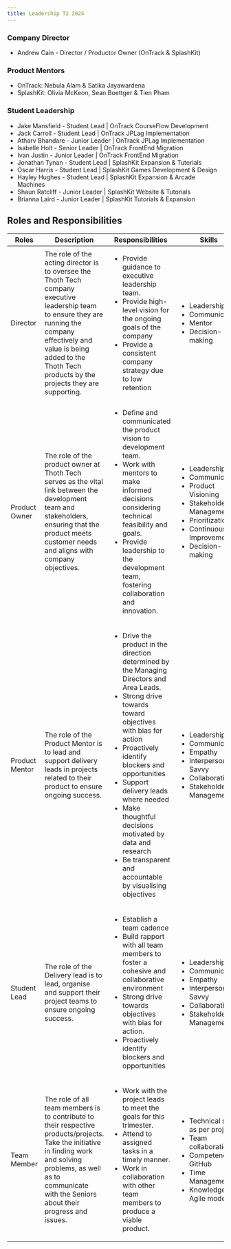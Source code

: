 ```yaml
---
title: Leadership T2 2024
---
```


### Company Director

- Andrew Cain - Director / Productor Owner (OnTrack & SplashKit)

### Product Mentors

- OnTrack: Nebula Alam & Satika Jayawardena
- SplashKit: Olivia McKeon, Sean Boettger & Tien Pham

### Student Leadership

- Jake Mansfield - Student Lead  | OnTrack CourseFlow Development
- Jack Carroll - Student Lead  | OnTrack JPLag Implementation
- Atharv Bhandare - Junior Leader  | OnTrack JPLag Implementation
- Isabelle Holt - Senior Leader  | OnTrack FrontEnd Migration
- Ivan Justin - Junior Leader  | OnTrack FrontEnd Migration
- Jonathan Tynan - Student Lead  | SplashKit Expansion & Tutorials
- Oscar Harris - Student Lead  | SplashKit Games Development & Design
- Hayley Hughes - Student Lead  | SplashKit Expansion & Arcade Machines
- Shaun Ratcliff - Junior Leader  | SplashKit Website & Tutorials
- Brianna Laird - Junior Leader  | SplashKit Tutorials & Expansion

## Roles and Responsibilities

| Roles           | Description                                                                                                                                                                                                                                | Responsibilities                                                                                                                                                                                                                                                                                                                                                                                                               | Skills                                                                                                                                                                                              |
| --------------- | ------------------------------------------------------------------------------------------------------------------------------------------------------------------------------------------------------------------------------------------ | ------------------------------------------------------------------------------------------------------------------------------------------------------------------------------------------------------------------------------------------------------------------------------------------------------------------------------------------------------------------------------------------------------------------------------ | --------------------------------------------------------------------------------------------------------------------------------------------------------------------------------------------------- |
| Director | The role of the acting director is to oversee the Thoth Tech company executive leadership team to ensure they are running the company effectively and value is being added to the Thoth Tech products by the projects they are supporting. | <ul> <li>Provide guidance to executive leadership team. </li> <li> Provide high-level vision for the ongoing goals of the company </li> <li> Provide a consistent company strategy due to low retention </li> </ul>                                                                                                                                                                                                            | <ul> <li>Leadership</li> <li> Communication</li> <li> Mentor</li> <li> Decision-making</li> </ul>                                                                                                   |
| Product Owner   | The role of the product owner at Thoth Tech serves as the vital link between the development team and stakeholders, ensuring that the product meets customer needs and aligns with company objectives.                                     | <ul> <li> Define and communicated the product vision to development team.</li> <li>Work with mentors to make informed decisions considering technical feasibility and goals.</li> <li> Provide leadership to the development team, fostering collaboration and innovation.</li></ul>                                                                                                                                           | <ul> <li>Leadership</li> <li> Communication</li> <li> Product Visioning</li><li>Stakeholder Management </li><li> Prioritization</li><li>Continuous Improvement </li><li>Decision-making </li> </ul> |
| Product Mentor  | The role of the Product Mentor is to lead and support delivery leads in projects related to their product to ensure ongoing success.                                                                                                       | <ul> <li> Drive the product in the direction determined by the Managing Directors and Area Leads.</li> <li>Strong drive towards toward objectives with bias for action</li> <li> Proactively identify blockers and opportunities</li> <li> Support delivery leads where needed </li> <li> Make thoughtful decisions motivated by data and research</li><li> Be transparent and accountable by visualising objectives</li></ul> | <ul> <li>Leadership</li> <li> Communication</li> <li> Empathy</li><li>Interpersonal-Savvy </li><li> Collaborative</li><li>Stakeholder Management </li> </ul>                                        |
| Student Lead    | The role of the Delivery lead is to lead, organise and support their project teams to ensure ongoing success.                                                                                                                              | <ul><li>Establish a team cadence</li><li>Build rapport with all team members to foster a cohesive and collaborative environment </li><li>Strong drive towards objectives with bias for action.</li><li>Proactively identify blockers and opportunities</li></ul>                                                                                                                                                               | <ul> <li>Leadership</li> <li> Communication</li> <li> Empathy</li><li>Interpersonal-Savvy </li><li> Collaborative</li><li>Stakeholder Management </li> </ul>                                        |
| Team Member     | The role of all team members is to contribute to their respective products/projects. Take the initiative in finding work and solving problems, as well as to communicate with the Seniors about their progress and issues.                 | <ul><li>Work with the project leads to meet the goals for this trimester.</li><li>Attend to assigned tasks in a timely manner.</li><li>Work in collaboration with other team members to produce a viable product.</li></ul>                                                                                                                                                                                                    | <ul><li>Technical skills as per project</li><li>Team collaboration</li><li>Competence in GitHub</li><li>Time Management</li><li>Knowledge of Agile model</li></ul>                                  |
